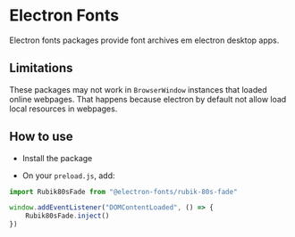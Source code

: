 # Electron Fonts

Electron fonts packages provide font archives em electron desktop apps.

## Limitations

These packages may not work in `BrowserWindow` instances that loaded online webpages. That happens because electron by default not allow load local resources in webpages.

## How to use

* Install the package

* On your `preload.js`, add:

```ts
import Rubik80sFade from "@electron-fonts/rubik-80s-fade"

window.addEventListener("DOMContentLoaded", () => {
    Rubik80sFade.inject()
})
```